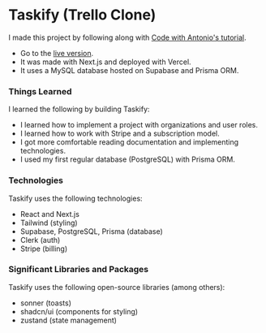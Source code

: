 # Taskify (Trello Clone)
I made this project by following along with [Code with Antonio's tutorial](https://www.youtube.com/watch?v=pRybm9lXW2c).
- Go to the [live version](https://taskify.isaiahpfisher.com).
- It was made with Next.js and deployed with Vercel.
- It uses a MySQL database hosted on Supabase and Prisma ORM.
### Things Learned
I learned the following by building Taskify:
- I learned how to implement a project with organizations and user roles.
- I learned how to work with Stripe and a subscription model.
- I got more comfortable reading documentation and implementing technologies.
- I used my first regular database (PostgreSQL) with Prisma ORM.
### Technologies
Taskify uses the following technologies:
- React and Next.js
- Tailwind (styling)
- Supabase, PostgreSQL, Prisma (database)
- Clerk (auth)
- Stripe (billing)
### Significant Libraries and Packages
Taskify uses the following open-source libraries (among others):
- sonner (toasts)
- shadcn/ui (components for styling)
- zustand (state management)
  
